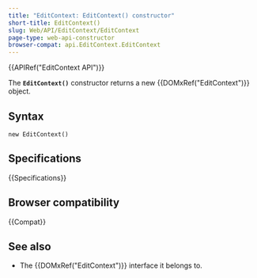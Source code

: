 ```yaml
---
title: "EditContext: EditContext() constructor"
short-title: EditContext()
slug: Web/API/EditContext/EditContext
page-type: web-api-constructor
browser-compat: api.EditContext.EditContext
---
```


{{APIRef("EditContext API")}}

The **`EditContext()`** constructor returns a new {{DOMxRef("EditContext")}} object.

## Syntax

```js-nolint
new EditContext()
```

## Specifications

{{Specifications}}

## Browser compatibility

{{Compat}}

## See also

- The {{DOMxRef("EditContext")}} interface it belongs to.
